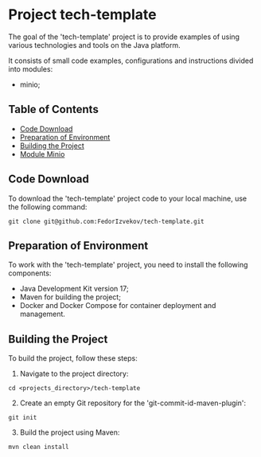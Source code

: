 # Project tech-template
The goal of the 'tech-template' project is to provide examples of using various technologies and tools on the Java platform.

It consists of small code examples, configurations and instructions divided into modules:
* minio;

## Table of Contents
* [Code Download](#code-download)
* [Preparation of Environment](#preparation-of-environment)
* [Building the Project](#building-the-project)
* [Module Minio](minio/README.md#module-minio)


## Code Download
To download the 'tech-template' project code to your local machine, use the following command:
```
git clone git@github.com:FedorIzvekov/tech-template.git
```


## Preparation of Environment
To work with the 'tech-template' project, you need to install the following components:
* Java Development Kit version 17;
* Maven for building the project;
* Docker and Docker Compose for container deployment and management.


## Building the Project
To build the project, follow these steps:

1. Navigate to the project directory:
```
cd <projects_directory>/tech-template
```
2. Create an empty Git repository for the 'git-commit-id-maven-plugin':
```
git init
```
3. Build the project using Maven:
```
mvn clean install
```
